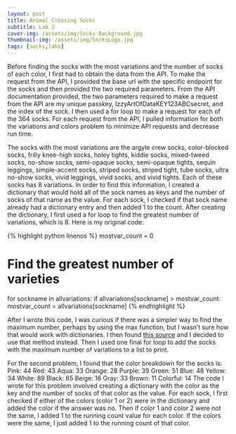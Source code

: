 ```yaml
---
layout: post
title: Animal Crossing Socks
subtitle: Lab 2
cover-img: /assets/img/Socks Background.jpg
thumbnail-img: /assets/img/SocksLogo.jpg
tags: [socks,labs]
---
```


Before finding the socks with the most variations and the number of socks of each color, I first had to obtain the data from the API. To make the request from the API, I provided the base url with the specific endpoint for the socks and then provided the two required parameters. From the API documentation provided, the two parameters required to make a request from the API are my unique passkey, IzzyArtOfDataKEY123ABCsecret, and the index of the sock. I then used a for loop to make a request for each of the 364 socks. For each request from the API, I pulled information for both the variations and colors problem to minimize API requests and decrease run time.

The socks with the most variations are the argyle crew socks, color-blocked socks, frilly knee-high socks, holey tights, kiddie socks, mixed-tweed socks, no-show socks, semi-opaque socks, semi-opaque tights, sequin leggings, simple-accent socks, striped socks, striped tight, tube socks, ultra no-show socks, vivid leggings, vivid socks, and vivid tights. Each of these socks has 8 variations. In order to find this information, I created a dictionary that would hold all of the sock names as keys and the number of socks of that name as the value. For each sock, I checked if that sock name already had a dictionary entry and then added 1 to the count. After creating the dictionary, I first used a for loop to find the greatest number of variations, which is 8. Here is my original code:

{% highlight python linenos %}
mostvar_count = 0

# Find the greatest number of varieties
for sockname in allvariations:
   if allvariations[sockname] > mostvar_count:
       mostvar_count = allvariations[sockname]
{% endhighlight %}

After I wrote this code, I was curious if there was a simpler way to find the maximum number, perhaps by using the max function, but I wasn’t sure how that would work with dictionaries. I then found [this source](https://note.nkmk.me/en/python-dict-value-max-min/) and I decided to use that method instead. Then I used one final for loop to add the socks with the maximum number of variations to a list to print.

For the second problem, I found that the color breakdown for the socks is:
Pink: 44
Red: 43
Aqua: 33
Orange: 28
Purple: 39
Green: 51
Blue: 48
Yellow: 34
White: 89
Black: 65
Beige: 16
Gray: 33
Brown: 11
Colorful: 14
The code I wrote for this problem involved creating a dictionary with the color as the key and the number of socks of that color as the value. For each sock, I first checked if either of the colors (color 1 or 2) were in the dictionary and added the color if the answer was no. Then if color 1 and color 2 were not the same, I added 1 to the running count value for each color. If the colors were the same, I just added 1 to the running count of that color.

